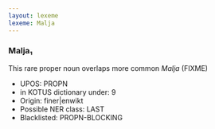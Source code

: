 ```yaml
---
layout: lexeme
lexeme: Malja
---
```


###  Malja₁

This rare proper noun overlaps more common *Malja* (FIXME)
* UPOS:  PROPN
* in KOTUS dictionary under:  9
* Origin:  finer|enwikt
* Possible NER class:  LAST
* Blacklisted:  PROPN-BLOCKING


